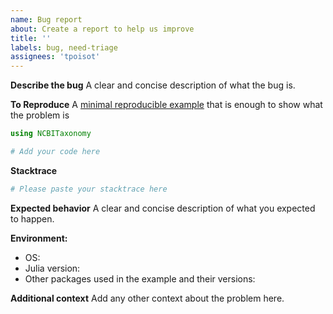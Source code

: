 ```yaml
---
name: Bug report
about: Create a report to help us improve
title: ''
labels: bug, need-triage
assignees: 'tpoisot'
---
```


**Describe the bug**
A clear and concise description of what the bug is.

**To Reproduce**
A [minimal reproducible example](https://stackoverflow.com/help/minimal-reproducible-example) that is enough to show what the problem is

~~~ julia
using NCBITaxonomy

# Add your code here
~~~

**Stacktrace**

~~~ julia
# Please paste your stacktrace here
~~~

**Expected behavior**
A clear and concise description of what you expected to happen.

**Environment:**
 - OS: 
 - Julia version:
 - Other packages used in the example and their versions:

**Additional context**
Add any other context about the problem here.
